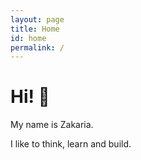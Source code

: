 ```yaml
---
layout: page
title: Home
id: home
permalink: /
---
```


# Hi! 🌱

My name is Zakaria.

I like to think, learn and build.

<style>
  .wrapper {
    max-width: 46em;
  }
</style>
